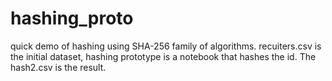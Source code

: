 # hashing_proto

quick demo of hashing using SHA-256 family of algorithms. 
recuiters.csv is the initial dataset, hashing prototype is a notebook that hashes the id. The hash2.csv is the result.
